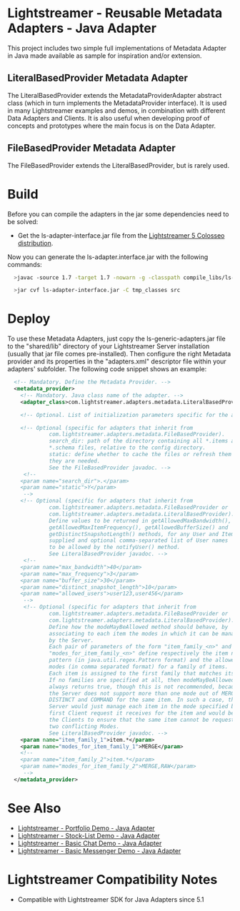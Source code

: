 # Lightstreamer - Reusable Metadata Adapters - Java Adapter #
<!-- START DESCRIPTION Reusable Metadata Adapters -->

This project includes two simple full implementations of Metadata Adapter in Java made available as sample for inspiration and/or extension.

## LiteralBasedProvider Metadata Adapter ##

The LiteralBasedProvider extends the MetadataProviderAdapter abstract class (which in turn implements the MetadataProvider interface). It is used in many Lightstreamer examples and demos, in combination with different Data Adapters and Clients.
It is also useful when developing proof of concepts and prototypes where the main focus is on the Data Adapter.

## FileBasedProvider Metadata Adapter ##

The FileBasedProvider extends the LiteralBasedProvider, but is rarely used.

# Build #

Before you can compile the adapters in the jar some dependencies need to be solved:
* Get the ls-adapter-interface.jar file from the [Lightstreamer 5 Colosseo distribution](http://www.lightstreamer.com/download).

Now you can generate the ls-adapter.interface.jar with the following commands:
```sh
  >javac -source 1.7 -target 1.7 -nowarn -g -classpath compile_libs/ls-adapter-interface.jar -sourcepath src -d tmp_classes src/com/lightstreamer/adapters/metadata/LiteralBasedProvider.java

  >jar cvf ls-adapter-interface.jar -C tmp_classes src
```
<!-- END DESCRIPTION Reusable Metadata Adapters -->

# Deploy #

To use these Metadata Adapters, just copy the ls-generic-adapters.jar file to the "shared/lib" directory of your Lightstreamer Server installation (usually that jar file comes pre-installed). 
Then configure the right Metadata provider and its properties in the "adapters.xml" descriptor file within your adapters' subfolder. The following code snippet shows an example: 
```xml
  <!-- Mandatory. Define the Metadata Provider. -->
  <metadata_provider>
    <!-- Mandatory. Java class name of the adapter. -->
    <adapter_class>com.lightstreamer.adapters.metadata.LiteralBasedProvider</adapter_class>

    <!-- Optional. List of initialization parameters specific for the adapter. -->

    <!-- Optional (specific for adapters that inherit from
             com.lightstreamer.adapters.metadata.FileBasedProvider).
             search_dir: path of the directory containing all *.items and
             *.schema files, relative to the config directory.
             static: define whether to cache the files or refresh them any time
             they are needed.
             See the FileBasedProvider javadoc. -->
     <!--
    <param name="search_dir">.</param>
    <param name="static">Y</param>
     -->
    <!-- Optional (specific for adapters that inherit from
             com.lightstreamer.adapters.metadata.FileBasedProvider or
             com.lightstreamer.adapters.metadata.LiteralBasedProvider).
             Define values to be returned in getAllowedMaxBandwidth(),
             getAllowedMaxItemFrequency(), getAllowedBufferSize() and
             getDistinctSnapshotLength() methods, for any User and Item
             supplied and optional comma-separated list of User names
             to be allowed by the notifyUser() method.
             See LiteralBasedProvider javadoc. -->
     <!--
    <param name="max_bandwidth">40</param>
    <param name="max_frequency">3</param>
    <param name="buffer_size">30</param>
    <param name="distinct_snapshot_length">10</param>
    <param name="allowed_users">user123,user456</param>
     -->
     <!-- Optional (specific for adapters that inherit from
             com.lightstreamer.adapters.metadata.FileBasedProvider or
             com.lightstreamer.adapters.metadata.LiteralBasedProvider).
             Define how the modeMayBeAllowed method should behave, by
             associating to each item the modes in which it can be managed
             by the Server.
             Each pair of parameters of the form "item_family_<n>" and
             "modes_for_item_family_<n>" define respectively the item name
             pattern (in java.util.regex.Pattern format) and the allowed
             modes (in comma separated format) for a family of items.
             Each item is assigned to the first family that matches its name.
             If no families are specified at all, then modeMayBeAllowed
             always returns true, though this is not recommended, because
             the Server does not support more than one mode out of MERGE,
             DISTINCT and COMMAND for the same item. In such a case, the
             Server would just manage each item in the mode specified by the
             first Client request it receives for the item and would be up to
             the Clients to ensure that the same item cannot be requested in
             two conflicting Modes.
             See LiteralBasedProvider javadoc. -->
    <param name="item_family_1">item.*</param>
    <param name="modes_for_item_family_1">MERGE</param>
    <!--
    <param name="item_family_2">item.*</param>
    <param name="modes_for_item_family_2">MERGE,RAW</param>
     -->
  </metadata_provider>
```

# See Also #
<!-- START RELATED_ENTRIES -->

* [Lightstreamer - Portfolio Demo - Java Adapter](https://github.com/Weswit/Lightstreamer-example-Portfolio-adapter-java)
* [Lightstreamer - Stock-List Demo - Java Adapter](https://github.com/Weswit/Lightstreamer-example-Stocklist-adapter-java)
* [Lightstreamer - Basic Chat Demo - Java Adapter](https://github.com/Weswit/Lightstreamer-example-Chat-adapter-java)
* [Lightstreamer - Basic Messenger Demo - Java Adapter](https://github.com/Weswit/Lightstreamer-example-Messenger-adapter-java)

<!-- END RELATED_ENTRIES -->

# Lightstreamer Compatibility Notes #

- Compatible with Lightstreamer SDK for Java Adapters since 5.1
